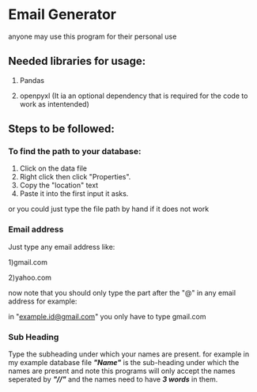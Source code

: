 # Email Generator
anyone may use this program for their personal use

## Needed libraries for usage:

1) Pandas
 
2) openpyxl (It ia an optional dependency that is required for the code to work as intentended)

## Steps to be followed:

### To find the path to your database:

1) Click on the data file
2) Right click then click "Properties".
3) Copy the "location" text
4) Paste it into the first input it asks.
 
or you could just type the file path by hand if it does not work

### Email address

Just type any email address like: 
 
1)gmail.com
 
2)yahoo.com

now note that you should only type the part after the "@" in any email address for example:
  
in "example.id@gmail.com" you only have to type gmail.com

### Sub Heading
Type the subheading under which your names are present. for example in my example database file **_"Name"_** is the sub-heading under which the names are present and note this programs will only accept the names seperated by **_"//"_** and the names need to have _**3 words**_ in them.
